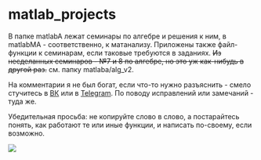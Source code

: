 # matlab_projects

В папке matlabA лежат семинары по алгебре и решения к ним, в matlabMA - соответственно, к матанализу.
Приложены также файл-функции к семинарам, если таковые требуются в заданиях.
~~Из несделанных семинаров - №7 и 8 по алгебре, но это уж как-нибудь в другой раз.~~ см. папку matlaba/alg_v2.

На комментарии я не был богат, если что-то нужно разъяснить - смело стучитесь в [ВК](http://vk.com/parkanaur) или в [Telegram](http://t.me/parkanaur). По поводу исправлений или замечаний - туда же.

Убедительная просьба: не копируйте слово в слово, а постарайтесь понять, как работают те или иные функции, и написать по-своему, если возможно.

![](https://i.imgur.com/pqQhfck.jpg)
